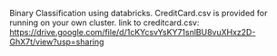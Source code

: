 Binary Classification using databricks.
CreditCard.csv is provided for running on your own cluster.
link to creditcard.csv: https://drive.google.com/file/d/1cKYcsvYsKY71snlBU8vuXHxz2D-GhX7t/view?usp=sharing
